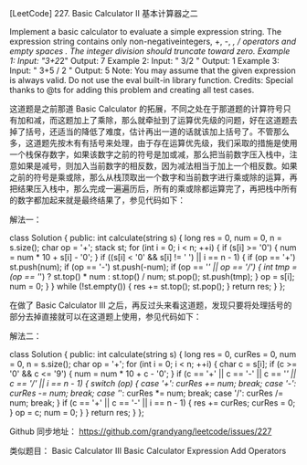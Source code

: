 [LeetCode] 227. Basic Calculator II 基本计算器之二 

 
Implement a basic calculator to evaluate a simple expression string.
The expression string contains only non-negativeintegers, +, -, *, / operators and empty spaces . The integer division should truncate toward zero.
Example 1:
Input: "3+2*2"
Output: 7
Example 2:
Input: " 3/2 "
Output: 1
Example 3:
Input: " 3+5 / 2 "
Output: 5
Note:
You may assume that the given expression is always valid.
Do not use the eval built-in library function.
Credits:
Special thanks to @ts for adding this problem and creating all test cases.
 
这道题是之前那道 Basic Calculator 的拓展，不同之处在于那道题的计算符号只有加和减，而这题加上了乘除，那么就牵扯到了运算优先级的问题，好在这道题去掉了括号，还适当的降低了难度，估计再出一道的话就该加上括号了。不管那么多，这道题先按木有有括号来处理，由于存在运算优先级，我们采取的措施是使用一个栈保存数字，如果该数字之前的符号是加或减，那么把当前数字压入栈中，注意如果是减号，则加入当前数字的相反数，因为减法相当于加上一个相反数。如果之前的符号是乘或除，那么从栈顶取出一个数字和当前数字进行乘或除的运算，再把结果压入栈中，那么完成一遍遍历后，所有的乘或除都运算完了，再把栈中所有的数字都加起来就是最终结果了，参见代码如下：
 
解法一：

class Solution {
public:
    int calculate(string s) {
        long res = 0, num = 0, n = s.size();
        char op = '+';
        stack<int> st;
        for (int i = 0; i < n; ++i) {
            if (s[i] >= '0') {
                num = num * 10 + s[i] - '0';
            }
            if ((s[i] < '0' && s[i] != ' ') || i == n - 1) {
                if (op == '+') st.push(num);
                if (op == '-') st.push(-num);
                if (op == '*' || op == '/') {
                    int tmp = (op == '*') ? st.top() * num : st.top() / num;
                    st.pop();
                    st.push(tmp);
                }
                op = s[i];
                num = 0;
            } 
        }
        while (!st.empty()) {
            res += st.top();
            st.pop();
        }
        return res;
    }
};

 
在做了 Basic Calculator III 之后，再反过头来看这道题，发现只要将处理括号的部分去掉直接就可以在这道题上使用，参见代码如下：
 
解法二：

class Solution {
public:
    int calculate(string s) {
        long res = 0, curRes = 0, num = 0, n = s.size();
        char op = '+';
        for (int i = 0; i < n; ++i) {
            char c = s[i];
            if (c >= '0' && c <= '9') {
                num = num * 10 + c - '0';
            }
            if (c == '+' || c == '-' || c == '*' || c == '/' || i == n - 1) {
                switch (op) {
                    case '+': curRes += num; break;
                    case '-': curRes -= num; break;
                    case '*': curRes *= num; break;
                    case '/': curRes /= num; break;
                }
                if (c == '+' || c == '-' || i == n - 1) {
                    res += curRes;
                    curRes = 0;
                }
                op = c;
                num = 0;
            } 
        }
        return res;
    }
};

 
Github 同步地址：
https://github.com/grandyang/leetcode/issues/227
 
类似题目：
Basic Calculator III
Basic Calculator
Expression Add Operators